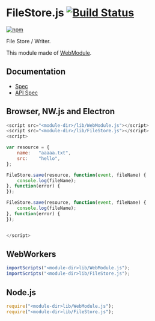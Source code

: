 # FileStore.js [![Build Status](https://travis-ci.org/uupaa/FileStore.js.svg)](https://travis-ci.org/uupaa/FileStore.js)

[![npm](https://nodei.co/npm/uupaa.filestore.js.svg?downloads=true&stars=true)](https://nodei.co/npm/uupaa.filestore.js/)

File Store / Writer.

This module made of [WebModule](https://github.com/uupaa/WebModule).

## Documentation
- [Spec](https://github.com/uupaa/FileStore.js/wiki/)
- [API Spec](https://github.com/uupaa/FileStore.js/wiki/FileStore)

## Browser, NW.js and Electron

```js
<script src="<module-dir>/lib/WebModule.js"></script>
<script src="<module-dir>/lib/FileStore.js"></script>
<script>

var resource = {
    name:   "aaaaa.txt",
    src:    "hello",
};

FileStore.save(resource, function(event, fileName) {
    console.log(fileName);
}, function(error) {
});

FileStore.save(resource, function(event, fileName) {
    console.log(fileName);
}, function(error) {
});


</script>
```

## WebWorkers

```js
importScripts("<module-dir>lib/WebModule.js");
importScripts("<module-dir>lib/FileStore.js");

```

## Node.js

```js
require("<module-dir>lib/WebModule.js");
require("<module-dir>lib/FileStore.js");

```

